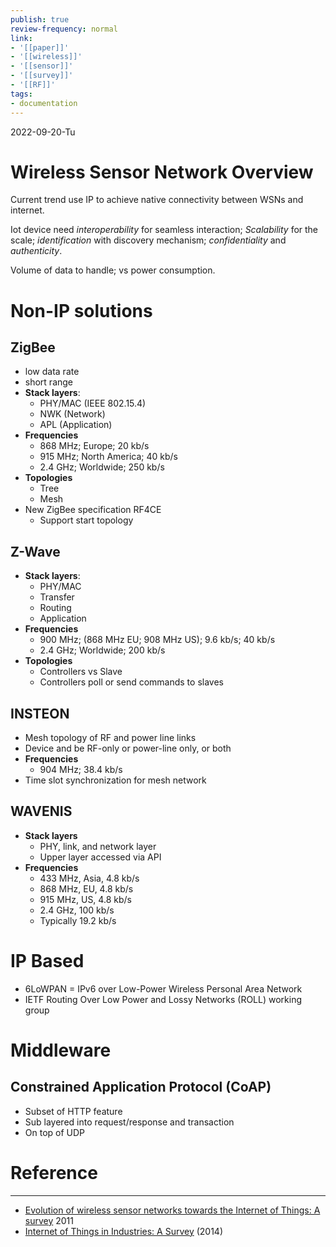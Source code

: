 ```yaml
---
publish: true
review-frequency: normal
link:
- '[[paper]]'
- '[[wireless]]'
- '[[sensor]]'
- '[[survey]]'
- '[[RF]]'
tags:
- documentation
---
```

2022-09-20-Tu

# Wireless Sensor Network Overview

Current trend use IP to achieve native connectivity between WSNs and internet.

Iot device need *interoperability* for seamless interaction; *Scalability* for the scale; *identification* with discovery mechanism; *confidentiality* and *authenticity*.

Volume of data to handle; vs power consumption.

# Non-IP solutions
## ZigBee
- low data rate
- short range
- **Stack layers**:
    - PHY/MAC (IEEE 802.15.4)
    - NWK (Network)
    - APL (Application)
- **Frequencies**
    - 868 MHz; Europe; 20 kb/s
    - 915 MHz; North America; 40 kb/s
    - 2.4 GHz; Worldwide; 250 kb/s
- **Topologies**
    - Tree
    - Mesh
- New ZigBee specification RF4CE
    - Support start topology

## Z-Wave
- **Stack layers**:
    - PHY/MAC
    - Transfer
    - Routing        
    - Application
- **Frequencies**
    - 900 MHz; (868 MHz EU; 908 MHz US); 9.6 kb/s; 40  kb/s
    - 2.4 GHz; Worldwide; 200 kb/s
- **Topologies**
    - Controllers vs Slave
    - Controllers poll or send commands to slaves
   
## INSTEON
- Mesh topology of RF and power line links
- Device and be RF-only or power-line only, or both
- **Frequencies**
    - 904 MHz; 38.4 kb/s
- Time slot synchronization for mesh network

## WAVENIS
- **Stack layers**
    - PHY, link, and network layer
    - Upper layer accessed via API
- **Frequencies**
    - 433 MHz, Asia, 4.8 kb/s
    - 868 MHz, EU, 4.8 kb/s
    - 915 MHz, US, 4.8 kb/s
    - 2.4 GHz, 100 kb/s
    - Typically 19.2 kb/s

# IP Based
- 6LoWPAN = IPv6 over Low-Power Wireless Personal Area Network 
- IETF Routing Over Low Power and Lossy Networks (ROLL) working group

# Middleware 
## Constrained Application Protocol (CoAP)
- Subset of HTTP feature
- Sub layered into request/response and transaction
- On top of UDP


# Reference
---
- [Evolution of wireless sensor networks towards the Internet of Things: A survey](https://ieeexplore.ieee.org/document/6064380) 2011
- [Internet of Things in Industries: A Survey](https://ieeexplore.ieee.org/document/6714496) (2014)